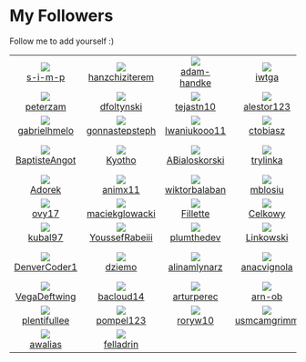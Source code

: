 # My Followers
Follow me to add yourself :)
<!--START_SECTION:top-followers-->
<table><tr>
  <td align="center">
    <a href="https://github.com/s-i-m-p">
      <img src="https://avatars.githubusercontent.com/u/71843632?v=4" />
      <br />
      s-i-m-p
    </a> 
  </td>

  <td align="center">
    <a href="https://github.com/hanzchiziterem">
      <img src="https://avatars.githubusercontent.com/u/66650409?v=4" />
      <br />
      hanzchiziterem
    </a> 
  </td>

  <td align="center">
    <a href="https://github.com/adam-handke">
      <img src="https://avatars.githubusercontent.com/u/63845886?v=4" />
      <br />
      adam-handke
    </a> 
  </td>

  <td align="center">
    <a href="https://github.com/iwtga">
      <img src="https://avatars.githubusercontent.com/u/59861270?v=4" />
      <br />
      iwtga
    </a> 
  </td>

  <td align="center">
    <a href="https://github.com/doc22940">
      <img src="https://avatars.githubusercontent.com/u/57328920?v=4" />
      <br />
      doc22940
    </a> 
  </td>

  <td align="center">
    <a href="https://github.com/narek-hov">
      <img src="https://avatars.githubusercontent.com/u/55296314?v=4" />
      <br />
      narek-hov
    </a> 
  </td></tr>
<tr>
  <td align="center">
    <a href="https://github.com/peterzam">
      <img src="https://avatars.githubusercontent.com/u/54433833?v=4" />
      <br />
      peterzam
    </a> 
  </td>

  <td align="center">
    <a href="https://github.com/dfoltynski">
      <img src="https://avatars.githubusercontent.com/u/53613664?v=4" />
      <br />
      dfoltynski
    </a> 
  </td>

  <td align="center">
    <a href="https://github.com/tejastn10">
      <img src="https://avatars.githubusercontent.com/u/52375207?v=4" />
      <br />
      tejastn10
    </a> 
  </td>

  <td align="center">
    <a href="https://github.com/alestor123">
      <img src="https://avatars.githubusercontent.com/u/51041424?v=4" />
      <br />
      alestor123
    </a> 
  </td>

  <td align="center">
    <a href="https://github.com/BartlomiejKar">
      <img src="https://avatars.githubusercontent.com/u/51003133?v=4" />
      <br />
      BartlomiejKar
    </a> 
  </td>

  <td align="center">
    <a href="https://github.com/andresmucino">
      <img src="https://avatars.githubusercontent.com/u/50926003?v=4" />
      <br />
      andresmucino
    </a> 
  </td></tr>
<tr>
  <td align="center">
    <a href="https://github.com/gabrielhmelo">
      <img src="https://avatars.githubusercontent.com/u/50870406?v=4" />
      <br />
      gabrielhmelo
    </a> 
  </td>

  <td align="center">
    <a href="https://github.com/gonnastepsteph">
      <img src="https://avatars.githubusercontent.com/u/46465174?v=4" />
      <br />
      gonnastepsteph
    </a> 
  </td>

  <td align="center">
    <a href="https://github.com/Iwaniukooo11">
      <img src="https://avatars.githubusercontent.com/u/45974414?v=4" />
      <br />
      Iwaniukooo11
    </a> 
  </td>

  <td align="center">
    <a href="https://github.com/ctobiasz">
      <img src="https://avatars.githubusercontent.com/u/44296783?v=4" />
      <br />
      ctobiasz
    </a> 
  </td>

  <td align="center">
    <a href="https://github.com/YkBastidas">
      <img src="https://avatars.githubusercontent.com/u/44125021?v=4" />
      <br />
      YkBastidas
    </a> 
  </td>

  <td align="center">
    <a href="https://github.com/michal-wajrak">
      <img src="https://avatars.githubusercontent.com/u/41954395?v=4" />
      <br />
      michal-wajrak
    </a> 
  </td></tr>
<tr>
  <td align="center">
    <a href="https://github.com/BaptisteAngot">
      <img src="https://avatars.githubusercontent.com/u/41863986?v=4" />
      <br />
      BaptisteAngot
    </a> 
  </td>

  <td align="center">
    <a href="https://github.com/Kyotho">
      <img src="https://avatars.githubusercontent.com/u/41431735?v=4" />
      <br />
      Kyotho
    </a> 
  </td>

  <td align="center">
    <a href="https://github.com/ABialoskorski">
      <img src="https://avatars.githubusercontent.com/u/40116220?v=4" />
      <br />
      ABialoskorski
    </a> 
  </td>

  <td align="center">
    <a href="https://github.com/trylinka">
      <img src="https://avatars.githubusercontent.com/u/39160193?v=4" />
      <br />
      trylinka
    </a> 
  </td>

  <td align="center">
    <a href="https://github.com/mourice-oduor">
      <img src="https://avatars.githubusercontent.com/u/38504572?v=4" />
      <br />
      mourice-oduor
    </a> 
  </td>

  <td align="center">
    <a href="https://github.com/pcwitcher">
      <img src="https://avatars.githubusercontent.com/u/33603978?v=4" />
      <br />
      pcwitcher
    </a> 
  </td></tr>
<tr>
  <td align="center">
    <a href="https://github.com/Adorek">
      <img src="https://avatars.githubusercontent.com/u/33174392?v=4" />
      <br />
      Adorek
    </a> 
  </td>

  <td align="center">
    <a href="https://github.com/animx11">
      <img src="https://avatars.githubusercontent.com/u/32570676?v=4" />
      <br />
      animx11
    </a> 
  </td>

  <td align="center">
    <a href="https://github.com/wiktorbalaban">
      <img src="https://avatars.githubusercontent.com/u/32570674?v=4" />
      <br />
      wiktorbalaban
    </a> 
  </td>

  <td align="center">
    <a href="https://github.com/mblosiu">
      <img src="https://avatars.githubusercontent.com/u/32570404?v=4" />
      <br />
      mblosiu
    </a> 
  </td>

  <td align="center">
    <a href="https://github.com/uriyyo">
      <img src="https://avatars.githubusercontent.com/u/32038156?v=4" />
      <br />
      uriyyo
    </a> 
  </td>

  <td align="center">
    <a href="https://github.com/utkarsh4321">
      <img src="https://avatars.githubusercontent.com/u/30936607?v=4" />
      <br />
      utkarsh4321
    </a> 
  </td></tr>
<tr>
  <td align="center">
    <a href="https://github.com/ovy17">
      <img src="https://avatars.githubusercontent.com/u/29827568?v=4" />
      <br />
      ovy17
    </a> 
  </td>

  <td align="center">
    <a href="https://github.com/maciekglowacki">
      <img src="https://avatars.githubusercontent.com/u/29459845?v=4" />
      <br />
      maciekglowacki
    </a> 
  </td>

  <td align="center">
    <a href="https://github.com/Fillette">
      <img src="https://avatars.githubusercontent.com/u/28894032?v=4" />
      <br />
      Fillette
    </a> 
  </td>

  <td align="center">
    <a href="https://github.com/Celkowy">
      <img src="https://avatars.githubusercontent.com/u/28812904?v=4" />
      <br />
      Celkowy
    </a> 
  </td>

  <td align="center">
    <a href="https://github.com/dBanasiak">
      <img src="https://avatars.githubusercontent.com/u/28776821?v=4" />
      <br />
      dBanasiak
    </a> 
  </td>

  <td align="center">
    <a href="https://github.com/KonradBaranek">
      <img src="https://avatars.githubusercontent.com/u/28057848?v=4" />
      <br />
      KonradBaranek
    </a> 
  </td></tr>
<tr>
  <td align="center">
    <a href="https://github.com/kubal97">
      <img src="https://avatars.githubusercontent.com/u/26736814?v=4" />
      <br />
      kubal97
    </a> 
  </td>

  <td align="center">
    <a href="https://github.com/YoussefRabeiii">
      <img src="https://avatars.githubusercontent.com/u/26309006?v=4" />
      <br />
      YoussefRabeiii
    </a> 
  </td>

  <td align="center">
    <a href="https://github.com/plumthedev">
      <img src="https://avatars.githubusercontent.com/u/26173777?v=4" />
      <br />
      plumthedev
    </a> 
  </td>

  <td align="center">
    <a href="https://github.com/Linkowski">
      <img src="https://avatars.githubusercontent.com/u/23642727?v=4" />
      <br />
      Linkowski
    </a> 
  </td>

  <td align="center">
    <a href="https://github.com/ErykMiszczuk">
      <img src="https://avatars.githubusercontent.com/u/23503254?v=4" />
      <br />
      ErykMiszczuk
    </a> 
  </td>

  <td align="center">
    <a href="https://github.com/m1kra">
      <img src="https://avatars.githubusercontent.com/u/22639633?v=4" />
      <br />
      m1kra
    </a> 
  </td></tr>
<tr>
  <td align="center">
    <a href="https://github.com/DenverCoder1">
      <img src="https://avatars.githubusercontent.com/u/20955511?v=4" />
      <br />
      DenverCoder1
    </a> 
  </td>

  <td align="center">
    <a href="https://github.com/dziemo">
      <img src="https://avatars.githubusercontent.com/u/20903126?v=4" />
      <br />
      dziemo
    </a> 
  </td>

  <td align="center">
    <a href="https://github.com/alinamlynarz">
      <img src="https://avatars.githubusercontent.com/u/19856760?v=4" />
      <br />
      alinamlynarz
    </a> 
  </td>

  <td align="center">
    <a href="https://github.com/anacvignola">
      <img src="https://avatars.githubusercontent.com/u/18388591?v=4" />
      <br />
      anacvignola
    </a> 
  </td>

  <td align="center">
    <a href="https://github.com/jakub-siedlecki">
      <img src="https://avatars.githubusercontent.com/u/18082226?v=4" />
      <br />
      jakub-siedlecki
    </a> 
  </td>

  <td align="center">
    <a href="https://github.com/Mativve">
      <img src="https://avatars.githubusercontent.com/u/17256874?v=4" />
      <br />
      Mativve
    </a> 
  </td></tr>
<tr>
  <td align="center">
    <a href="https://github.com/VegaDeftwing">
      <img src="https://avatars.githubusercontent.com/u/11283620?v=4" />
      <br />
      VegaDeftwing
    </a> 
  </td>

  <td align="center">
    <a href="https://github.com/bacloud14">
      <img src="https://avatars.githubusercontent.com/u/10267332?v=4" />
      <br />
      bacloud14
    </a> 
  </td>

  <td align="center">
    <a href="https://github.com/arturperec">
      <img src="https://avatars.githubusercontent.com/u/9005550?v=4" />
      <br />
      arturperec
    </a> 
  </td>

  <td align="center">
    <a href="https://github.com/arn-ob">
      <img src="https://avatars.githubusercontent.com/u/8177397?v=4" />
      <br />
      arn-ob
    </a> 
  </td>

  <td align="center">
    <a href="https://github.com/arturssmirnovs">
      <img src="https://avatars.githubusercontent.com/u/7140344?v=4" />
      <br />
      arturssmirnovs
    </a> 
  </td>

  <td align="center">
    <a href="https://github.com/cliffordfajardo">
      <img src="https://avatars.githubusercontent.com/u/6743796?v=4" />
      <br />
      cliffordfajardo
    </a> 
  </td></tr>
<tr>
  <td align="center">
    <a href="https://github.com/plentifullee">
      <img src="https://avatars.githubusercontent.com/u/6201787?v=4" />
      <br />
      plentifullee
    </a> 
  </td>

  <td align="center">
    <a href="https://github.com/pompel123">
      <img src="https://avatars.githubusercontent.com/u/6089923?v=4" />
      <br />
      pompel123
    </a> 
  </td>

  <td align="center">
    <a href="https://github.com/roryw10">
      <img src="https://avatars.githubusercontent.com/u/5229850?v=4" />
      <br />
      roryw10
    </a> 
  </td>

  <td align="center">
    <a href="https://github.com/usmcamgrimm">
      <img src="https://avatars.githubusercontent.com/u/4663503?v=4" />
      <br />
      usmcamgrimm
    </a> 
  </td>

  <td align="center">
    <a href="https://github.com/forkerer">
      <img src="https://avatars.githubusercontent.com/u/4185198?v=4" />
      <br />
      forkerer
    </a> 
  </td>

  <td align="center">
    <a href="https://github.com/cmcquillan">
      <img src="https://avatars.githubusercontent.com/u/1778268?v=4" />
      <br />
      cmcquillan
    </a> 
  </td></tr>
<tr>
  <td align="center">
    <a href="https://github.com/awalias">
      <img src="https://avatars.githubusercontent.com/u/458736?v=4" />
      <br />
      awalias
    </a> 
  </td>

  <td align="center">
    <a href="https://github.com/felladrin">
      <img src="https://avatars.githubusercontent.com/u/418083?v=4" />
      <br />
      felladrin
    </a> 
  </td></tr></table>
<!--END_SECTION:top-followers-->

